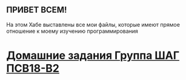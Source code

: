 ## ПРИВЕТ ВСЕМ!

На этом Хабе выставлены все мои файлы, которые имеют прямое отношение к моему изучению программирования

# [Домашние задания Группа ШАГ ПСВ18-В2](https://github.com/MakDvornikoff/PSV18-V2)
